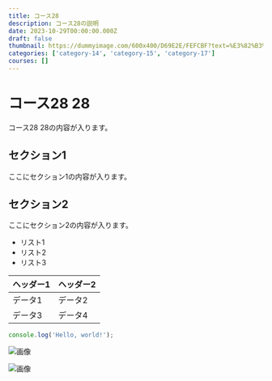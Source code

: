 ```yaml
---
title: コース28
description: コース28の説明
date: 2023-10-29T00:00:00.000Z
draft: false
thumbnail: https://dummyimage.com/600x400/D69E2E/FEFCBF?text=%E3%82%B3%E3%83%BC%E3%82%B928
categories: ['category-14', 'category-15', 'category-17']
courses: []
---
```


# コース28 28

コース28 28の内容が入ります。

## セクション1
ここにセクション1の内容が入ります。

## セクション2
ここにセクション2の内容が入ります。

- リスト1
- リスト2
- リスト3

| ヘッダー1 | ヘッダー2 |
| --------- | --------- |
| データ1   | データ2   |
| データ3   | データ4   |

```javascript
console.log('Hello, world!');
```


![画像](https://dummyimage.com/320x180/2D3748/F5F7FA?text=%E3%82%B3%E3%83%BC%E3%82%B928+28)

![画像](https://dummyimage.com/640x360/1A202C/EDF2F7?text=%E3%82%B3%E3%83%BC%E3%82%B928+28)